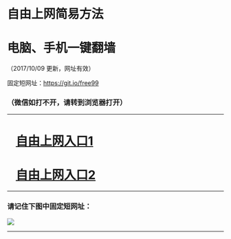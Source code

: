 ﻿# 自由上网简易方法

# 电脑、手机一键翻墙

（2017/10/09 更新，网址有效）

固定短网址：https://git.io/free99

### （微信如打不开，请转到浏览器打开）


***





# &nbsp;&nbsp; <a href="http://ft2164731769.fwq-tz-1001.info/fwqtz01.html?t=100900123742 " target="_blank">自由上网入口1</a>
# &nbsp;&nbsp; <a href="http://ft276072537.fwq-tz-1002.info/fwqtz02.html?t=100900112753 " target="_blank">自由上网入口2</a>
***

### 请记住下图中固定短网址：

<img src="https://s3-us-west-2.amazonaws.com/fwq-1001/yjfq-20170905okok.png" /> 


***

